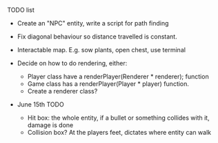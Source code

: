 TODO list
* Create an "NPC" entity, write a script for path finding
* Fix diagonal behaviour so distance travelled is constant.
* Interactable map. E.g. sow plants, open chest, use terminal

* Decide on how to do rendering, either:
  * Player class have a renderPlayer(Renderer * renderer); function
  * Game class has a renderPlayer(Player * player) function.
  * Create a renderer class?


* June 15th TODO
  * Hit box: the whole entity, if a bullet or something collides with it, damage is done
  * Collision box? At the players feet, dictates where entity can walk